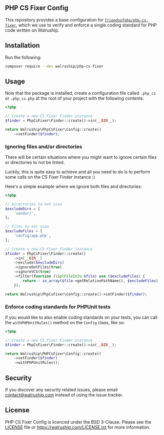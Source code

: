 ## PHP CS Fixer Config

This repository provides a base configuration for [`friendsofphp/php-cs-fixer`](http://github.com/FriendsOfPHP/PHP-CS-Fixer), which we use to verify and enforce a single coding standard for PHP code written on Walruship.

## Installation

Run the following:

```sh
composer require --dev walruship/php-cs-fixer
```

## Usage

Now that the package is installed, create a configuration file called `.php_cs` or `.php_cs.php` at the root of your project with the following contents:

```php
<?php

// Create a new CS Fixer Finder instance
$finder = PhpCsFixer\Finder::create()->in(__DIR__);

return Walruship\PhpCsFixer\Config::create()
    ->setFinder($finder);
```

### Ignoring files and/or directories

There will be certain situations where you might want to ignore certain files or directories to not be linted.

Luckily, this is quite easy to achieve and all you need to do is to perform some calls on the CS Fixer Finder instance :)

Here's a simple example where we ignore both files and directories:

```php
<?php

// Directories to not scan
$excludeDirs = [
    'vendor/',
];

// Files to not scan
$excludeFiles = [
    'config/app.php',
];

// Create a new CS Fixer Finder instance
$finder = PhpCsFixer\Finder::create()
    ->in(__DIR__)
    ->exclude($excludeDirs)
    ->ignoreDotFiles(true)
    ->ignoreVCS(true)
    ->filter(function (\SplFileInfo $file) use ($excludeFiles) {
        return ! in_array($file->getRelativePathName(), $excludeFiles);
    });

return Walruship\PhpCsFixer\Config::create()->setFinder($finder);
```

### Enforce coding standards for PHPUnit tests

If you would like to also enable coding standards on your tests, you can call the `withPHPUnitRules()` method on the `Config` class, like so:

```php
<?php

// Create a new CS Fixer Finder instance
$finder = PhpCsFixer\Finder::create()->in(__DIR__);

return Walruship\PHPCsFixer\Config::create()
    ->setFinder($finder)
    ->withPHPUnitRules();
```

## Security

If you discover any security related issues, please email contact@walruship.com instead of using the issue tracker.

## License

PHP CS Fixer Config is licenced under the BSD 3-Clause. Please see the [LICENSE](LICENSE) file or https://walruship.com/LICENSE.txt for more information.